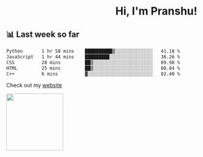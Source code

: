 <div align="right" >
   
   <H1>Hi, I'm Pranshu!</H1>

</div>

## 📊 Last week so far
<!--START_SECTION:waka-->

```txt
Python       1 hr 58 mins    ██████████▒░░░░░░░░░░░░░░   41.18 %
JavaScript   1 hr 44 mins    █████████░░░░░░░░░░░░░░░░   36.26 %
CSS          28 mins         ██▒░░░░░░░░░░░░░░░░░░░░░░   09.98 %
HTML         25 mins         ██▒░░░░░░░░░░░░░░░░░░░░░░   08.84 %
C++          6 mins          ▓░░░░░░░░░░░░░░░░░░░░░░░░   02.40 %
```

<!--END_SECTION:waka-->

Check out my [website](https://pranshu05.vercel.app)

<img align="left" width="150" src="https://user-images.githubusercontent.com/70943732/209951571-93b7afe5-f523-4683-b725-5d94b287e94e.png">

